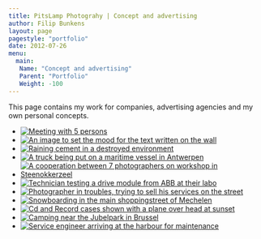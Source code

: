 ```yaml
---
title: PitsLamp Photograhy | Concept and advertising
author: Filip Bunkens
layout: page
pagestyle: "portfolio"
date: 2012-07-26
menu:
  main:
   Name: "Concept and advertising"
   Parent: "Portfolio"
   Weight: -100
---
```

This page contains my work for companies, advertising agencies and my own personal concepts.

* [![Meeting with 5 persons][1]][1]
* [![An image to set the mood for the text written on the wall][2]][2]
* [![Raining cement in a destroyed environment][3]][3]
* [![A truck being put on a maritime vessel in Antwerpen][4]][4]
* [![A cooperation between 7 photographers on workshop in Steenokkerzeel][5]][5]
* [![Technician testing a drive module from ABB at their labo][6]][6]
* [![Photographer in troubles, trying to sell his services on the street][7]][7]
* [![Snowboarding in the main shoppingstreet of Mechelen][8]][8]
* [![Cd and Record cases shown with a plane over head at sunset][9]][9]
* [![Camping near the Jubelpark in Brussel][10]][10]
* [![Service engineer arriving at the harbour for maintenance][11]][11]

[1]: /images/portfolio/advertising/20120809_abb_rotterdam-2840.jpg
[2]: /images/portfolio/advertising/20090419_belliard_ostend-2060.jpg
[3]: /images/portfolio/advertising/20100706_Salon8-Concrete_Shoot-1308-Edit-2.jpg
[4]: /images/portfolio/advertising/20120419_breadbox_falcon-4881.jpg
[5]: /images/portfolio/advertising/20100905_drew_garnder_team_z-2.jpg
[6]: /images/portfolio/advertising/20120809_abb_etten-leur-2653.jpg
[7]: /images/portfolio/advertising/20100910_salon8_the_gutter-8919.jpg
[8]: /images/portfolio/advertising/20091217_pacific_board_shop-14.jpg
[9]: /images/portfolio/advertising/20090921_ivarillo_plane-8983.jpg
[10]: /images/portfolio/advertising/20110410_camping_16-3860.jpg
[11]: /images/portfolio/advertising/20120810_abb_rotterdam_euromax-2980.jpg


